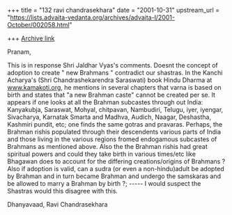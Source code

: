 +++
title = "132 ravi chandrasekhara"
date = "2001-10-31"
upstream_url = "https://lists.advaita-vedanta.org/archives/advaita-l/2001-October/002058.html"

+++
[Archive link](https://lists.advaita-vedanta.org/archives/advaita-l/2001-October/002058.html)

Pranam,

This is in response Shri Jaldhar Vyas's comments.
Doesnt the concept of adoption to create " new
Brahmans " contradict our shastras.  In the Kanchi
Acharya's (Shri Chandrashekarendra Saraswati) book
Hindu Dharma at www.kamakoti.org, he mentions in
several chapters that varna is based on birth and
states that "a new Brahman caste" cannot be created
per se.  It appears if one looks at all the Brahman
subcastes through out India: Kanyakubja, Saraswat,
Mohyal, chitpavan, Nambudiri, Telugu, iyer, iyengar,
Sivacharya, Karnatak Smarta and Madhva, Audich,
Naagar, Deshastha, Kashmiri pundit, etc; one finds the
same gotras and pravaras. Perhaps, the Brahman rishis
populated through their descendents various parts of
India and those living in the various regions fromed
endogamous subcastes of Brahmans as mentioned above.
Also the the Brahman rishis had great spiritual powers
and could they take birth in various times/etc like
Bhagawan does to account for the differing
creations/origins of Brahmans ?  Also if adoption is
valid, can a sudra (or even a non-hindu)adult be
adopted by Brahman and in turn became Brahman and
undergo the samskaras and be allowed to marry a
Brahman by birth ?; ----- I would suspect the Shastras
would this disagree with this.

Dhanyavaad, Ravi Chandrasekhara

